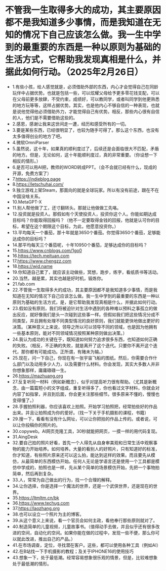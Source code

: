# 不管我一生取得多大的成功，其主要原因都不是我知道多少事情，而是我知道在无知的情况下自己应该怎么做。我一生中学到的最重要的东西是一种以原则为基础的生活方式，它帮助我发现真相是什么，并据此如何行动。（2025年2月26日） 

- 1.有些小孩，给人感觉就是，必须借助外部的东西，内心才会觉得自己在同龄玩伴中占据优势。也就是包括一些，可以炫耀父母给予更多零花钱支配，可以在父母前更多放肆，不受约束，成绩好，可以教同学，或者叫同学到他更熟悉的地方玩等等，这样占据优势。其实，也是他内心不够自信的一种表现，也就是说他觉得他必须借助外力，才能觉得自己有优势。相反，那些内心很有自信的人，他们是不需要借助这些的。
- 2.感恩，感谢让我来这世间走一遭，经历和感受所有的一切。
- 3.要是某些东西，已经很明显了，也较为随手可得了。那么这个东西，也没有太多值得创业的地方了吧。
- 4.微软OmniParser
- 5.虽然说，这十年，如果真的顺利度过了，后续还是会面临很大不匹配，矛盾的地方。但是，无论如何，这十年能顺利度过，真的非常重要。（你设想一下相反的情形。）
- 6.是否可以用AI把，教师的WORD转成PPT。（会不会就已经有什么，现成的开源，免费方案了）
- 7.https://indieblog.page
- 8.https://letschuhai.com/
- 9.独立游戏上架Steam，那面向的就是全球玩家。所以有没有前途，跟在不在中国没啥关系。
- 10.MetaGPT-X
- 11.别人帮他做了工，还寸翻转头。那就让他做做工先咯。
- 12.投资就是投资人。那假如有个天使投资人，投资你这个人。你能如期达成目标吗？你能取得回报吗？（他不一定要取得金钱的回报，他就是认可你的目标，希望在这个期限这个目标，为此，他愿意投资你。）
- 13.平均每天一个番茄，那十年就是3650个番茄。你觉得3650个番茄，足够能达成你的目标吗？
- 14.那平均每天三个番茄呢，十年10950个番茄，足够达成你的目标吗？
- 15.https://www.cnblogs.com/1go0
- 16.https://tech.meituan.com
- 17.https://www.chengzz.com
- 18.https://wjd.name
- 19.你知道自己累了，就应该主动做些，冥想，跑步，练字，看纸质书等活动。
- 20.当然，越是累，其实也越是好时机，锻炼你。
- 21.fab.com
- 22.不管我一生取得多大的成功，其主要原因都不是我知道多少事情，而是我知道在无知的情况下自己应该怎么做。我一生中学到的最重要的东西是一种以原则为基础的生活方式，是，是它帮助我发现真相是什么，并据此如何行动。
- 23.假如没有原则，我们将被迫针对生活中遇到的各种难以预料之事孤立的做出反应，就好像我们是头一次碰到这些事一样。但假如我们把这些情况分成不同类型，并且拥有处理不同类型情况的良好原则，我们就能更快地做出更好的决策。（某种意义上来说，领导之所以可以领导不同的领域，也是因为他拥有一些基本原则，能对不同领域情况按照某种原则做出决策。）
- 24.我认为成功的关键在于，既知道如何努力追求很多东西，也知道如何正确的失败。（相反，不正确的失败，就是离开了这个迭代。只要你不离开这个迭代，那你都有可能成功。正所谓，有赌未为输。）
- 25.现在，问一下自己，你现在有一张宇宙飞船的图纸。然后，你需要合作什么部门以及动用多少人力，以及需要什么材料。你会发现，其实大多数人并非你想象那样，庸庸碌碌一生。
- 26.https://mazhuang.org
- 27.反复听同一材料（例如新概念），似乎对提高听力很有帮助。（尤其是新概念，由一篇篇短小的文字组成，重复听得多了，你也看过文字材料，你就会对内容了如指掌，并且到后面，你会更关注那些细节。很多原来不懂的，慢慢也变得懂了。）
- 28.手握拍照利器，你应该喜欢上拍照。开始学习拍照把，经常拍些好的作品出来。并且让拍照成为你的爱好。（找一下关于手机摄影的课程，书籍）
- 29.搜一下，看看有没有什么网址，可以让你把拍的作品上传的。或者说，可以让你投稿你的照片的。
- 30.copyweb。AI网页克隆工具，30秒就能把网页，一摸一样的用代码复现。
- 31.AingDesk
- 32.要自己拍的照片好看，首先一个人得先从自身审美观和日常生活中观察事物的能力开始培养。如何培养。大量的看别人的好照片，只有知道好的标准，你才知道，有些照片原来还可以这么拍，能达到这样的效果。而且要先从模仿，从最简单的东西模仿开始。任何人无论是学语言还是使用一个工具都是模仿中学成的，拍照也是一样，先从某个简单的场景模仿开始，先把一个事物拍简单，然后再到复杂。
- 33.人，常常为自己做出的行为，找一个合理的解释。
- 34.让你选择，你是选择一个魔法的世界，还是一个武侠世界，还是现在的世界。
- 35.https://ltmltm.cn/bk
- 36.https://www.techug.com
- 37.https://laozhang.org
- 38.也可以设立一个照片为主的博客。
- 39.从这个意义上来说，看一个官员会如何主政，看他奉行那些原则就对了。
- 40.制造简单的儿童视频，儿童故事书。（值得动手去做，并且似乎还有很多改进的空间，自动化的空间。如果你能在做的过程中，发现一些不便，那么你可以就此改进，推出自己的产品。）
- 41.在市场调查，定位，寻找潜在客户。这些，都可以使用各种工具（例如AI）
- 42.在B站找一下手机摄影的教程；及关于IPHONE16的使用技巧
- 43.想象一下，处于最低潮。经常容易想象很乐观的情景，但是，比较难想象处于最低潮的情形。

